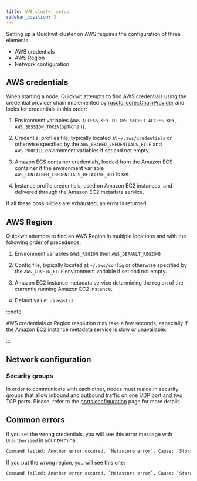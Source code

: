 ```yaml
---
title: AWS cluster setup
sidebar_position: 3
---
```


Setting up a Quickwit cluster on AWS requires the configuration of three elements:
- AWS credentials
- AWS Region
- Network configuration

## AWS credentials

When starting a node, Quickwit attempts to find AWS credentials using the credential provider chain implemented by [rusoto_core::ChainProvider](https://docs.rs/rusoto_credential/latest/rusoto_credential/struct.ChainProvider.html) and looks for credentials in this order:

1. Environment variables (`AWS_ACCESS_KEY_ID`, `AWS_SECRET_ACCESS_KEY`, `AWS_SESSION_TOKEN`(optional)).

2. Credential profiles file, typically located at `~/.aws/credentials` or otherwise specified by the `AWS_SHARED_CREDENTIALS_FILE` and `AWS_PROFILE` environment variables if set and not empty.

3. Amazon ECS container credentials, loaded from the Amazon ECS container if the environment variable `AWS_CONTAINER_CREDENTIALS_RELATIVE_URI` is set.

4. Instance profile credentials, used on Amazon EC2 instances, and delivered through the Amazon EC2 metadata service.

If all these possibilities are exhausted, an error is returned.


## AWS Region

Quickwit attempts to find an AWS Region in multiple locations and with the following order of precedence:

1. Environment variables (`AWS_REGION` then `AWS_DEFAULT_REGION`)

2. Config file, typically located at `~/.aws/config` or otherwise specified by the `AWS_CONFIG_FILE` environment variable if set and not empty.

3. Amazon EC2 instance metadata service determining the region of the currently running Amazon EC2 instance.

4. Default value: `us-east-1`


:::note

AWS credentials or Region resolution may take a few seconds, especially if the Amazon EC2 instance metadata service is slow or unavailable.

:::


## Network configuration

### Security groups

In order to communicate with each other, nodes must reside in security groups that allow inbound and outbound traffic on one UDP port and two TCP ports. Please, refer to the [ports configuration](../configuration/ports-config.md) page for more details.


## Common errors

If you set the wrong credentials, you will see this error message with `Unauthorized` in your terminal:

```bash
Command failed: Another error occured. `Metastore error`. Cause: `StorageError(kind=Unauthorized, source=Failed to fetch object: s3://quickwit-dev/my-hdfs/metastore.json)`
```

If you put the wrong region, you will see this one:

```bash
Command failed: Another error occured. `Metastore error`. Cause: `StorageError(kind=InternalError, source=Failed to fetch object: s3://your-bucket/your-index/metastore.json)`.
```
